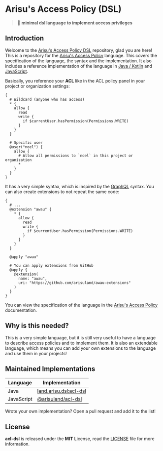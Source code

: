 # Arisu's Access Policy (DSL)

> 🌌 **minimal dsl language to implement access privileges**

## Introduction

Welcome to the [Arisu's Access Policy DSL](https://docs.arisu.land/acl-dsl) repository, glad you are here! This is a repository for the [Arisu's Access Policy](https://docs.arisu.land/acl-dsl) language. This covers the specification of the language, the syntax and the implementation. It also includes a reference implementation of the language in [Java / Kotlin](./java-impl) and [JavaScript](./js-impl).

Basically, you reference your **ACL** like in the ACL policy panel in your project or organization settings:

```
{
  # Wildcard (anyone who has access)
  * {
    allow {
      read
      write {
        if $currentUser.hasPermission(Permissions.WRITE)
      }
    }
  }

  # Specific user
  @user("noel") {
    allow {
      # Allow all permissions to `noel` in this project or organization
      *
    }
  }
}
```

It has a very simple syntax, which is inspired by the [GraphQL](https://en.wikipedia.org/wiki/GraphQL) syntax. You can also create extensions
to not repeat the same code:

```
{
  # ...
  @extension "awau" {
    * {
      allow {
        read
        write {
          if $currentUser.hasPermission(Permissions.WRITE)
        }
      }
    }
  }

  @apply "awau"

  # You can apply extensions from GitHub
  @apply {
    @extension(
      name: "awau",
      uri: "https://github.com/arisuland/awau-extensions"
    )
  }
}
```

You can view the specification of the language in the [Arisu's Access Policy](https://docs.arisu.land/acl-dsl) documentation.

## Why is this needed?

This is a very simple language, but it is still very useful to have a language to describe access policies and to implement them. It is also
an extendable language, which means you can add your own extensions to the language and use them in your projects!

## Maintained Implementations

| Language   | Implementation                        |
| ---------- | ------------------------------------- |
| Java       | [land.arisu.dsl:acl-dsl](./java-impl) |
| JavaScript | [@arisuland/acl-dsl](./js-impl)       |

Wrote your own implementation? Open a pull request and add it to the list!

## License

**acl-dsl** is released under the **MIT** License, read the [LICENSE](./LICENSE) file for more information.
